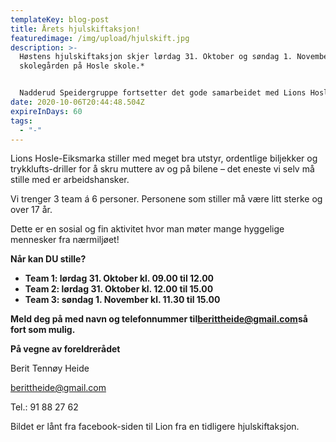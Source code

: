 ```yaml
---
templateKey: blog-post
title: Årets hjulskiftaksjon!
featuredimage: /img/upload/hjulskift.jpg
description: >-
  Høstens hjulskiftaksjon skjer lørdag 31. Oktober og søndag 1. November i
  skolegården på Hosle skole.*


  Nadderud Speidergruppe fortsetter det gode samarbeidet med Lions Hosle-Eiksmarka og pengene vi får fra Lions er et viktig bidrag til driften av speidergruppa og vedlikeholdet av Mason Hill.
date: 2020-10-06T20:44:48.504Z
expireInDays: 60
tags:
  - "-"
---
```

Lions Hosle-Eiksmarka stiller med meget bra utstyr, ordentlige biljekker og trykklufts-driller for å skru muttere av og på bilene – det eneste vi selv må stille med er arbeidshansker.

Vi trenger 3 team á 6 personer. Personene som stiller må være litt sterke og over 17 år.

Dette er en sosial og fin aktivitet hvor man møter mange hyggelige mennesker fra nærmiljøet!

**Når kan DU stille?**

* **Team 1: lørdag 31. Oktober kl. 09.00 til 12.00**
* **Team 2: lørdag 31. Oktober kl. 12.00 til 15.00**
* **Team 3: søndag 1. November kl. 11.30 til 15.00**

**Meld deg på med navn og telefonnummer til[berittheide@gmail.com](mailto:plankemann@hotmail.com)så fort som mulig.**

**På vegne av foreldrerådet**

Berit Tennøy Heide

[berittheide@gmail.com](mailto:berittheide@gmail.com)

Tel.: 91 88 27 62

Bildet er lånt fra facebook-siden til Lion fra en tidligere hjulskiftaksjon.